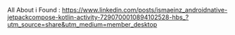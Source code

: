 All About i Found :
https://www.linkedin.com/posts/ismaeinz_androidnative-jetpackcompose-kotlin-activity-7290700010894102528-hbs_?utm_source=share&utm_medium=member_desktop

